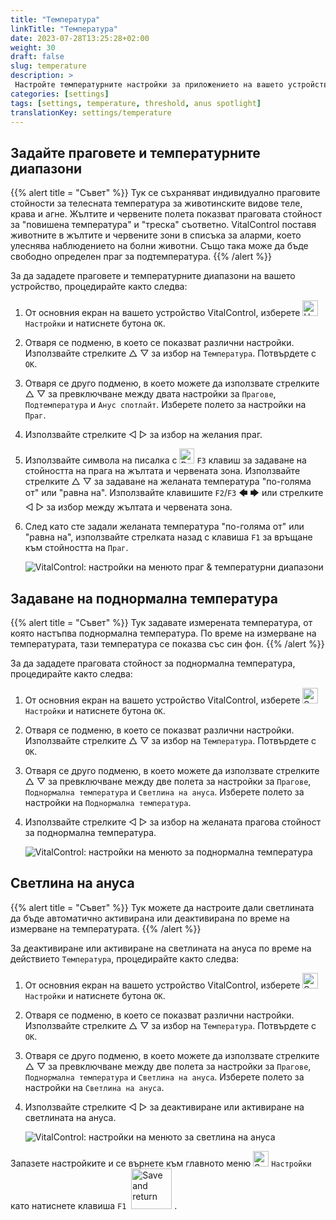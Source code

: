 ```yaml
---
title: "Температура"
linkTitle: "Температура"
date: 2023-07-28T13:25:28+02:00
weight: 30
draft: false
slug: temperature
description: >
 Настройте температурните настройки за приложението на вашето устройство VitalControl
categories: [settings]
tags: [settings, temperature, threshold, anus spotlight]
translationKey: settings/temperature
---
```

## Задайте праговете и температурните диапазони
{{% alert title = "Съвет" %}}
Тук се съхраняват индивидуално праговите стойности за телесната температура за животинските видове теле, крава и агне. Жълтите и червените полета показват праговата стойност за "повишена температура" и "треска" съответно. VitalControl поставя животните в жълтите и червените зони в списъка за аларми, което улеснява наблюдението на болни животни. Също така може да бъде свободно определен праг за подтемпература.
{{% /alert %}}

За да зададете праговете и температурните диапазони на вашето устройство, процедирайте както следва:

1. От основния екран на вашето устройство VitalControl, изберете <img src="/icons/gear.svg" width="25" align="bottom" alt="Настройки" /> `Настройки` и натиснете бутона `OK`.

2. Отваря се подменю, в което се показват различни настройки. Използвайте стрелките △ ▽ за избор на `Температура`. Потвърдете с `OK`.

3. Отваря се друго подменю, в което можете да използвате стрелките △ ▽ за превключване между двата настройки за `Прагове`, `Подтемпература` и `Анус спотлайт`. Изберете полето за настройки на `Праг`.

4. Използвайте стрелките ◁ ▷ за избор на желания праг.

5. Използвайте символа на писалка с <img src="/icons/actions/edit.svg" width="24" align="bottom" alt="Редактиране" /> `F3` клавиш за задаване на стойността на прага на жълтата и червената зона. Използвайте стрелките △ ▽ за задаване на желаната температура "по-голяма от" или "равна на". Използвайте клавишите `F2`/`F3` 🡄 🡆 или стрелките ◁ ▷ за избор между жълтата и червената зона.

6. След като сте задали желаната температура "по-голяма от" или "равна на", използвайте стрелката назад с клавиша `F1` за връщане към стойността на `Праг`.

    ![VitalControl: настройки на менюто праг & температурни диапазони](../images/threshold.png "Праг & Температурни диапазони")

## Задаване на поднормална температура
{{% alert title = "Съвет" %}}
Тук задавате измерената температура, от която настъпва поднормална температура. По време на измерване на температурата, тази температура се показва със син фон.
{{% /alert %}}

За да зададете праговата стойност за поднормална температура, процедирайте както следва:

1. От основния екран на вашето устройство VitalControl, изберете <img src="/icons/gear.svg" width="25" align="bottom" alt="Settings" /> `Настройки` и натиснете бутона `OK`.

2. Отваря се подменю, в което се показват различни настройки. Използвайте стрелките △ ▽ за избор на `Температура`. Потвърдете с `OK`.

3. Отваря се друго подменю, в което можете да използвате стрелките △ ▽ за превключване между две полета за настройки за `Прагове`, `Поднормална температура` и `Светлина на ануса`. Изберете полето за настройки на `Поднормална температура`.

4. Използвайте стрелките ◁ ▷ за избор на желаната прагова стойност за поднормална температура.

    ![VitalControl: настройки на менюто за поднормална температура](../images/undertemperature.png "Поднормална температура")

## Светлина на ануса
{{% alert title = "Съвет" %}}
Тук можете да настроите дали светлината да бъде автоматично активирана или деактивирана по време на измерване на температурата.
{{% /alert %}}

За деактивиране или активиране на светлината на ануса по време на действието `Температура`, процедирайте както следва:

1. От основния екран на вашето устройство VitalControl, изберете <img src="/icons/gear.svg" width="25" align="bottom" alt="Settings" /> `Настройки` и натиснете бутона `OK`.

2. Отваря се подменю, в което се показват различни настройки. Използвайте стрелките △ ▽ за избор на `Температура`. Потвърдете с `OK`.

3. Отваря се друго подменю, в което можете да използвате стрелките △ ▽ за превключване между две полета за настройки за `Прагове`, `Поднормална температура` и `Светлина на ануса`. Изберете полето за настройки на `Светлина на ануса`.

4. Използвайте стрелките ◁ ▷ за деактивиране или активиране на светлината на ануса.

    ![VitalControl: настройки на менюто за светлина на ануса](../images/anusspotlight.png "Светлина на ануса")

Запазете настройките и се върнете към главното меню <img src="/icons/gear.svg" width="25" align="bottom" alt="Settings" /> `Настройки` като натиснете клавиша `F1` &nbsp;<img src="/icons/footer/save_exit.svg" width="65" align="bottom" alt="Save and return" />&nbsp;.
